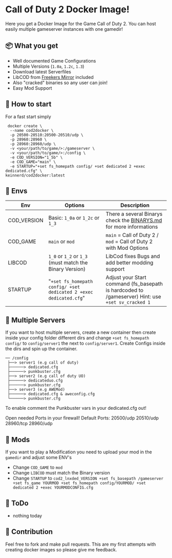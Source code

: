# Call of Duty 2 Docker Image!

Here you get a Docker Image for the Game Call of Duty 2. You can host easily multiple gameserver instances with one gamedir! 


## 📦 What you get
 - Well documented Game Configurations
 - Multiple Versions (`1.0a`, `1.2c`, `1.3`)
 - Download latest Serverfiles
 - LibCOD from [Freekers Mirror](https://github.com/Freekers/libcod-mirror) included 
 - Also "cracked" binaries so any user can join!
 - Easy Mod Support

## 🚀 How to start
For a fast start simply 

     docker create \
      --name cod2docker \
      -p 20500-20510:20500-20510/udp \
      -p 28960:28960 \
      -p 28960:28960/udp \
      -v <your/path/to/game/>:/gameserver \
      -v <your/path/to/game/>:/config \
      -e COD_VERSION="1_5b" \
      -e COD_GAME="main" \
      -e STARTUP="+set fs_homepath config/ +set dedicated 2 +exec dedicated.cfg" \
    keinnerd/cod2docker:latest

## 🔧 Envs

|Env             |Options                       |Description                         |
|----------------|-------------------------------|-----------------------------|
|COD_VERSION     | Basic: `1_0a` or `1_2c` or `1_3` | There a several Binarys check the [BINARYS.md](BINARYS.md) for more informations|
|COD_GAME        | `main` or `mod` |`main` = Call of Duty 2 / `mod` = Call of Duty 2 with Mod Options|
|LIBCOD          | `1_0` or `1_2` or `1_3` (must match the Binary Version) | LibCod fixes Bugs and add better modding support 
|STARTUP         | "`+set fs_homepath config/ +set dedicated 2 +exec dedicated.cfg`" | Adjust your Start command (fs_basepath is hardcoded to /gameserver) Hint: use `+set sv_cracked 1`

## 📁 Multiple Servers

If you want to host multiple servers, create a new container then create inside your config folder different dirs and change `+set fs_homepath config/` to `config/server1` the next to `config/server1`. Create Configs inside the dirs and spin up the container. 

```
── /config
 ├──> server1 (e.g call of duty)
 ├──────> dedicated.cfg
 ├──────> punkbuster.cfg
 ├──> server2 (e.g call of duty UO)
 ├──────> dedicateduo.cfg
 ├──────> punkbuster.cfg
 ├──> server3 (e.g AWEMod)
 ├──────> dedicated.cfg & aweconfig.cfg
 └──────> punkbuster.cfg
```

To enable comment the Punkbuster vars in your dedicated.cfg out!

Open needed Ports in your firewall! Default Ports: 20500/udp 20510/udp 28960/tcp 28960/udp

## 👾 Mods

If you want to play a Modification you need to upload your mod in the `gamedir` and adjust some ENV's

- Change `COD_GAME` to `mod`
- Change `LIBCOD` must match the Binary version
- Change `STARTUP` to `cod2_lnxded_VERSION +set fs_basepath /gameserver +set fs_game YOURMOD +set fs_homepath config/YOURMOD/ +set dedicated 2 +exec YOURMODCONFIG.cfg` 


## 📝 ToDo

- nothing today

## 👐 Contribution

Feel free to fork and make pull requests. This are my first attempts with creating docker images so please give me feedback. 
